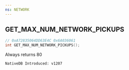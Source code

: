 ```yaml
---
ns: NETWORK
---
```

## GET_MAX_NUM_NETWORK_PICKUPS

```c
// 0xA72835064DD63E4C 0x6A036061
int GET_MAX_NUM_NETWORK_PICKUPS();
```

Always returns 80

```
NativeDB Introduced: v1207
```

